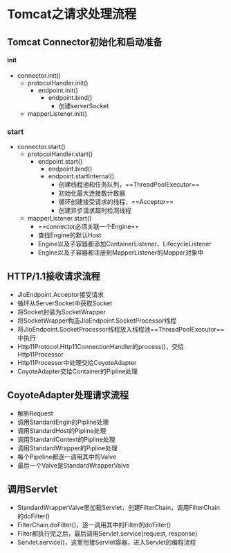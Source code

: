 # Tomcat之请求处理流程
## Tomcat Connector初始化和启动准备
#### init
* connector.init()
	* protocolHandler.init()
		* endpoint.init()
			* endpoint.bind()
				* 创建serverSocket
	* mapperListener.init()

### start
* connector.start()
	* protocolHandler.start()
		* endpoint.start()
			* endpoint.bind()
			* endpoint.startInternal()
				* 创建线程池和任务队列，==ThreadPoolExecutor==
				* 初始化最大连接数计数器
				* 循环创建接受请求的线程，==Acceptor== 
				* 创建异步请求超时检测线程
	* mapperListener.start()
		* ==connector必须关联一个Engine==
		* 查找Engine的默认Host
		* Engine以及子容器都添加ContainerListener、LifecycleListener
		* Engine以及子容器都注册到MapperListener的Mapper对象中

## HTTP/1.1接收请求流程
* JIoEndpoint.Acceptor接受请求
* 循环从ServerSocket中获取Socket
* 将Socket封装为SocketWrapper
* 将SocketWrapper构造JIoEndpoint.SocketProcessor线程
* 将JIoEndpoint.SocketProcessor线程放入线程池==ThreadPoolExecutor==中执行
* Http11Protocol.Http11ConnectionHandler的process()，交给Http11Processor
* Http11Processor中处理交给CoyoteAdapter
* CoyoteAdapter交给Container的Pipline处理

## CoyoteAdapter处理请求流程
* 解析Request
* 调用StandardEngin的Pipline处理
* 调用StandardHost的Pipline处理
* 调用StandardContext的Pipline处理
* 调用StandardWrapper的Pipline处理
* 每个Pipeline都逐一调用其中的Valve
* 最后一个Valve是StandardWrapperValve

## 调用Servlet
* StandardWrapperValve里加载Servlet，创建FilterChain，调用FilterChain的doFilter()
* FilterChain.doFilter()，逐一调用其中的Filter的doFilter()
* Filter都执行完之后，最后调用Servlet.service(request, response)
* Servlet.service()，这里衔接Servlet容器，进入Servlet的编程流程

